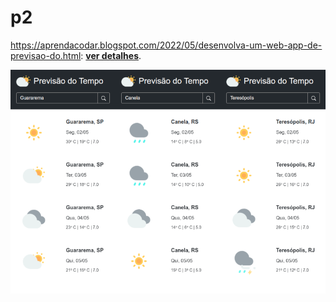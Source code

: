 # p2
https://aprendacodar.blogspot.com/2022/05/desenvolva-um-web-app-de-previsao-do.html: [**ver detalhes**](https://aprendacodar.blogspot.com/2022/05/desenvolva-um-web-app-de-previsao-do.html).

[![thumb](p2/assets/image/thumb.png)](https://aprendacodar.blogspot.com/2022/05/desenvolva-um-web-app-de-previsao-do.html)

